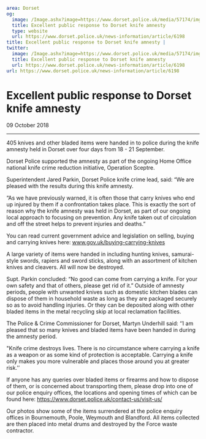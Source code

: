 ```yaml
area: Dorset
og:
  image: /Image.ashx?image=https://www.dorset.police.uk/media/57174/img_3132.jpg&amp;amp;width=150
  title: Excellent public response to Dorset knife amnesty
  type: website
  url: https://www.dorset.police.uk/news-information/article/6198
title: Excellent public response to Dorset knife amnesty |
twitter:
  image: /Image.ashx?image=https://www.dorset.police.uk/media/57174/img_3132.jpg&amp;amp;width=150
  title: Excellent public response to Dorset knife amnesty
  url: https://www.dorset.police.uk/news-information/article/6198
url: https://www.dorset.police.uk/news-information/article/6198
```

# Excellent public response to Dorset knife amnesty

09 October 2018

* * *

405 knives and other bladed items were handed in to police during the knife amnesty held in Dorset over four days from 18 - 21 September.

Dorset Police supported the amnesty as part of the ongoing Home Office national knife crime reduction initiative, Operation Sceptre.

Superintendent Jared Parkin, Dorset Police knife crime lead, said: “We are pleased with the results during this knife amnesty.

“As we have previously warned, it is often those that carry knives who end up injured by them if a confrontation takes place. This is exactly the sort of reason why the knife amnesty was held in Dorset, as part of our ongoing local approach to focusing on prevention. Any knife taken out of circulation and off the street helps to prevent injuries and deaths.”

You can read current government advice and legislation on selling, buying and carrying knives here: www.gov.uk/buying-carrying-knives

A large variety of items were handed in including hunting knives, samurai-style swords, rapiers and sword sticks, along with an assortment of kitchen knives and cleavers. All will now be destroyed.

Supt. Parkin concluded: “No good can come from carrying a knife. For your own safety and that of others, please get rid of it.” Outside of amnesty periods, people with unwanted knives such as domestic kitchen blades can dispose of them in household waste as long as they are packaged securely so as to avoid handling injuries. Or they can be deposited along with other bladed items in the metal recycling skip at local reclamation facilities.

The Police & Crime Commissioner for Dorset, Martyn Underhill said: ‘’I am pleased that so many knives and bladed items have been handed in during the amnesty period.

"Knife crime destroys lives. There is no circumstance where carrying a knife as a weapon or as some kind of protection is acceptable. Carrying a knife only makes you more vulnerable and places those around you at greater risk.’’

If anyone has any queries over bladed items or firearms and how to dispose of them, or is concerned about transporting them, please drop into one of our police enquiry offices, the locations and opening times of which can be found here: https://www.dorset.police.uk/contact-us/visit-us/

Our photos show some of the items surrendered at the police enquiry offices in Bournemouth, Poole, Weymouth and Blandford. All items collected are then placed into metal drums and destroyed by the Force waste contractor.
